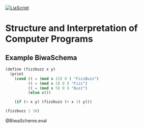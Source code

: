 <!--
author:   FilliDeFilla

email:    info@fillidefilla.com

version:  0.0.1

language: en

narrator: US English Female

comment:  Structure and Interpretation of Computer Programs

import: https://raw.githubusercontent.com/LiaTemplates/BiwaScheme/master/README.md

-->

[![LiaScript](https://raw.githubusercontent.com/LiaScript/LiaScript/master/badges/learn_more.svg)](https://LiaScript.github.io/course/?https://github.com/fillidefilla/Structure-and-Interpretation-of-Computer-Programs)

# Structure and Interpretation of Computer Programs

## Example BiwaSchema

```scheme
(define (fizzbuzz x y)
  (print
    (cond (( = (mod x 15) 0 ) "FizzBuzz")
          (( = (mod x 3) 0 ) "Fizz")
          (( = (mod x 5) 0 ) "Buzz")
          (else x)))

    (if (< x y) (fizzbuzz (+ x 1) y)))

(fizzbuzz 1 10)
```
@BiwaScheme.eval

